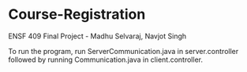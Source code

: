 # Course-Registration
ENSF 409 Final Project - Madhu Selvaraj, Navjot Singh

To run the program, run ServerCommunication.java in server.controller followed by running Communication.java in client.controller.
